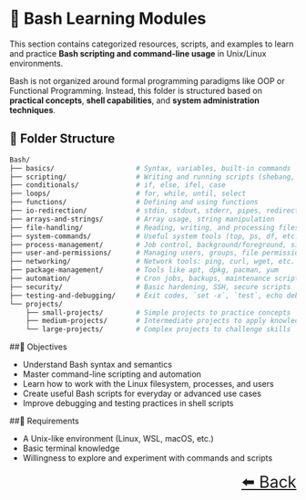 # 🐚 Bash Learning Modules  

This section contains categorized resources, scripts, and examples to learn and practice **Bash scripting and command-line usage** in Unix/Linux environments.

Bash is not organized around formal programming paradigms like OOP or Functional Programming. Instead, this folder is structured based on **practical concepts**, **shell capabilities**, and **system administration techniques**.

## 📂 Folder Structure

```bash
Bash/
├── basics/                    # Syntax, variables, built-in commands
├── scripting/                 # Writing and running scripts (shebang, permissions)
├── conditionals/              # if, else, ifel, case
├── loops/                     # for, while, until, select
├── functions/                 # Defining and using functions
├── io-redirection/            # stdin, stdout, stderr, pipes, redirection operators
├── arrays-and-strings/        # Array usage, string manipulation
├── file-handling/             # Reading, writing, and processing files
├── system-commands/           # Useful system tools (top, ps, df, etc.)
├── process-management/        # Job control, background/foreground, signals
├── user-and-permissions/      # Managing users, groups, file permissions
├── networking/                # Network tools: ping, curl, wget, etc.
├── package-management/        # Tools like apt, dpkg, pacman, yum
├── automation/                # Cron jobs, backups, maintenance scripts
├── security/                  # Basic hardening, SSH, secure scripts
├── testing-and-debugging/     # Exit codes, `set -x`, `test`, echo debugging
└── projects/
    ├── small-projects/        # Simple projects to practice concepts
    ├── medium-projects/       # Intermediate projects to apply knowledge
    └── large-projects/        # Complex projects to challenge skills


```

##🎯 Objectives

- Understand Bash syntax and semantics
- Master command-line scripting and automation
- Learn how to work with the Linux filesystem, processes, and users
- Create useful Bash scripts for everyday or advanced use cases
- Improve debugging and testing practices in shell scripts

##📌 Requirements

- A Unix-like environment (Linux, WSL, macOS, etc.)
- Basic terminal knowledge
- Willingness to explore and experiment with commands and scripts

<div align="right" style="font-size: 2em;">
    <a href="../README.md">⬅️ Back</a>
</div>

